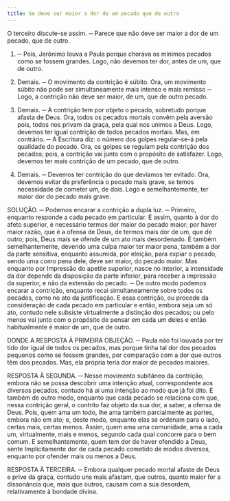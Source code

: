 ```yaml
---
title: Se deve ser maior a dor de um pecado que de outro
---
```


O terceiro discute-se assim. ─ Parece que não deve ser maior a dor de um pecado, que de outro.  

1. ─ Pois, Jerônimo louva a Paula porque chorava os mínimos pecados como se fossem grandes. Logo, não devemos ter dor, antes de um, que de outro.  

2. Demais. ─ O movimento da contrição é súbito. Ora, um movimento súbito não pode ser simultaneamente mais intenso e mais remisso ─ Logo, a contrição não deve ser maior, de um, que de outro pecado.  

3. Demais. ─ A contrição tem por objeto o pecado, sobretudo porque afasta de Deus. Ora, todos os pecados mortais convêm pela aversão pois, todos nos privam da graça, pela qual nos unimos a Deus. Logo, devemos ter igual contrição de todos pecados mortais.  Mas, em contrário. ─ A Escritura diz: o número dos golpes regular-se-á pela qualidade do pecado. Ora, os golpes se regulam pela contrição dos pecados; pois, a contrição vai junto com o propósito de satisfazer. Logo, devemos ter mais contrição de um pecado, que de outro. 

2. Demais. ─ Devemos ter contrição do que devíamos ter evitado. Ora, devemos evitar de preferência o pecado mais grave, se temos necessidade de cometer um, de dois. Logo e semelhantemente, ter maior dor do pecado mais grave.  

SOLUÇÃO. ─ Podemos encarar a contrição a dupla luz. ─ Primeiro, enquanto responde a cada pecado em particular. E assim, quanto à dor do afeto superior, é necessário termos dor maior do pecado maior; por haver maior razão, que é a ofensa de Deus, de termos mais dor de um, que de outro; pois, Deus mais se ofende de um ato mais desordenado. E também semelhantemente, devendo uma culpa maior ter maior pena, também a dor da parte sensitiva, enquanto assumida, por eleição, para expiar o pecado, sendo uma como pena dele, deve ser maior, do pecado maior. Mas enquanto por Impressão do apetite superior, nasce no interior, a intensidade da dor depende da disposição da parte inferior, para receber a impressão da superior, e não da extensão do pecado. ─ De outro modo podemos encarar a contrição, enquanto recai simultaneamente sobre todos os pecados, como no ato da justificação. E essa contrição, ou procede da consideração de cada pecado em particular e então, embora seja um só ato, contudo nele subsiste virtualmente a distinção dos pecados; ou pelo menos vai junto com o propósito de pensar em cada um deles e então habitualmente é maior de um, que de outro.  

DONDE A RESPOSTA À PRIMEIRA OBJEÇÃO. ─ Paula não foi louvada por ter tido dor igual de todos os pecados, mas porque tinha tal dor dos pecados pequenos como se fossem grandes, por comparação com a dor que outros têm dos pecados. Mas, ela própria teria dor maior de pecados maiores.  

RESPOSTA À SEGUNDA. ─ Nesse movimento subitâneo da contrição, embora não se possa descobrir uma intenção atual, correspondente aos diversos pecados, contudo há aí uma intenção ao modo que já foi dito. E também de outro modo, enquanto que cada pecado se relaciona com que, nessa contrição geral, o contrito faz objeto da sua dor, a saber, a ofensa de Deus. Pois, quem ama um todo, lhe ama também parcialmente as partes, embora não em ato; e, deste modo, enquanto elas se ordenam para o lado, certas mais, certas menos. Assim, quem ama uma comunidade, ama a cada um, virtualmente, mais e menos, segundo cada qual concorre para o bem comum. E semelhantemente, quem tem dor de haver ofendido a Deus, sente Implicitamente dor de cada pecado cometido de modos diversos, enquanto por ofender mais ou menos a Deus.  

RESPOSTA À TERCEIRA. ─ Embora qualquer pecado mortal afaste de Deus e prive da graça, contudo uns mais afastam, que outros, quanto maior for a dissonância que, mais que outros, causam com a sua desordem, relativamente à bondade divina.